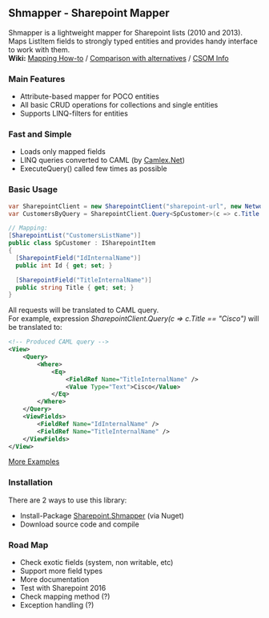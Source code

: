 ## Shmapper - Sharepoint Mapper
Shmapper is a lightweight mapper for Sharepoint lists (2010 and 2013).  
Maps ListItem fields to strongly typed entities and provides handy interface to work with them.  
**Wiki:** [Mapping How-to](https://github.com/fixer-m/SharepointMapper/wiki/Mapping-Guide) / [Comparison with alternatives](https://github.com/fixer-m/SharepointMapper/wiki/Comparison) / [CSOM Info](https://github.com/fixer-m/SharepointMapper/wiki/CSOM-Links) 

### Main Features
- Attribute-based mapper for POCO entities
- All basic CRUD operations for collections and single entities
- Supports LINQ-filters for entities

### Fast and Simple
- Loads only mapped fields 
- LINQ queries converted to CAML (by [Camlex.Net](https://camlex.codeplex.com))
- ExecuteQuery() called few times as possible

### Basic Usage
```csharp
var SharepointClient = new SharepointClient("sharepoint-url", new NetworkCredential("user", "password"));
var CustomersByQuery = SharepointClient.Query<SpCustomer>(c => c.Title == "Cisco");

// Mapping:
[SharepointList("CustomersListName")]
public class SpCustomer : ISharepointItem
{
  [SharepointField("IdInternalName")]
  public int Id { get; set; }

  [SharepointField("TitleInternalName")]
  public string Title { get; set; }
}
```
All requests will be translated to CAML query.  
For example, expression *SharepointClient.Query<SpCustomer>(c => c.Title == "Cisco")* will be translated to:
```xml
<!-- Produced CAML query -->
<View>
	<Query>
		<Where>
			<Eq>
				<FieldRef Name="TitleInternalName" />
				<Value Type="Text">Cisco</Value>
			</Eq>
		</Where>
	</Query>
	<ViewFields>
		<FieldRef Name="IdInternalName" />
		<FieldRef Name="TitleInternalName" />
	</ViewFields>
</View>
```
[More Examples](https://github.com/fixer-m/SharepointMapper/wiki/Mapping-Guide) 

### Installation
There are 2 ways to use this library:
* Install-Package [Sharepoint.Shmapper](https://www.nuget.org/packages/Sharepoint.Shmapper) (via Nuget)
* Download source code and compile

### Road Map
- Check exotic fields (system, non writable, etc) 
- Support more field types
- More documentation
- Test with Sharepoint 2016
- Check mapping method (?)
- Exception handling (?)

